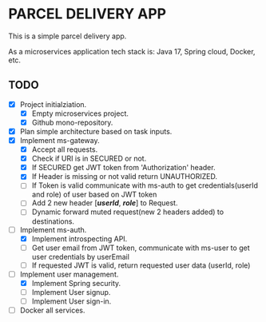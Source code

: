 # PARCEL DELIVERY APP

This is a simple parcel delivery app.

As a microservices application tech stack is:  Java 17, Spring cloud, Docker, etc.

## TODO

- [x] Project initialziation.
    - [x] Empty microservices project.
    - [x] Github mono-repository.
- [x] Plan simple architecture based on task inputs.
- [x] Implement ms-gateway.
    - [x] Accept all requests.
    - [x] Check if URI is in SECURED or not.
    - [x] If SECURED get JWT token from 'Authorization' header.
    - [x] If Header is missing or not valid return UNAUTHORIZED.
    - [ ] If Token is valid communicate with ms-auth to get credentials(userId and role) of user based on JWT token
    - [ ] Add 2 new header [**_userId_**, **_role_**] to Request.
    - [ ] Dynamic forward muted request(new 2 headers added) to destinations.
- [ ] Implement ms-auth.
    - [x] Implement introspecting API.
    - [ ] Get user email from JWT token, communicate with ms-user to get user credentials by userEmail
    - [ ] If requested JWT is valid, return requested user data (userId, role)
- [ ] Implement user management.
    - [x] Implement Spring security.
    - [ ] Implement User signup.
    - [ ] Implement User sign-in.
-[ ] Docker all services.